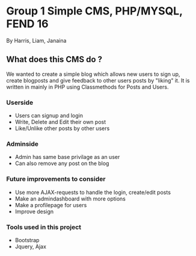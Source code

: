 # Group 1 Simple CMS, PHP/MYSQL, FEND 16
By Harris, Liam, Janaina

## What does this CMS do ?
We wanted to create a simple blog which allows new users to sign up, create blogposts and give feedback to other users posts by "liking" it. It is written in mainly in PHP using Classmethods for Posts and Users. 

### Userside
- Users can signup and login
- Write, Delete and Edit their own post
- Like/Unlike other posts by other users
### Adminside
- Admin has same base privilage as an user
- Can also remove any post on the blog

### Future improvements to consider
- Use more AJAX-requests to handle the login, create/edit posts
- Make an admindashboard with more options
- Make a profilepage for users
- Improve design

### Tools used in this project
- Bootstrap
- Jquery, Ajax

 





